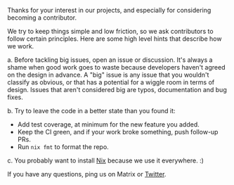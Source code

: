 Thanks for your interest in our projects, and especially for considering becoming a contributor.


We try to keep things simple and low friction, so we ask contributors to follow certain principles. Here are some high level hints that describe how we work.

a. Before tackling big issues, open an issue or discussion. It's always a shame when good work goes to waste because developers haven't agreed on the design in advance. A "big" issue is any issue that you wouldn't classify as obvious, or that has a potential for a wiggle room in terms of design. Issues that aren't considered big are typos, documentation and bug fixes.

b. Try to leave the code in a better state than you found it:
   * Add test coverage, at minimum for the new feature you added.
   * Keep the CI green, and if your work broke something, push follow-up PRs. 
   * Run `nix fmt` to format the repo.

c. You probably want to install [Nix](https://nixos.org) because we use it everywhere. :)

If you have any questions, ping us on Matrix or [Twitter](https://twitter.com/numtide).
